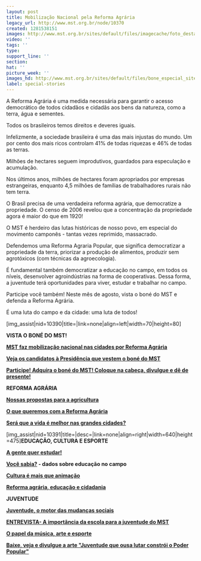 ```yaml
---
layout: post
title: Mobilização Nacional pela Reforma Agrária
legacy_url: http://www.mst.org.br/node/10370
created: 1281538151
images: http://www.mst.org.br/sites/default/files/imagecache/foto_destaque/bone_especial_site2.jpg
video: ''
tags: ''
type: 
support_line: ''
section: 
hat: ''
picture_week: ''
images_hd: http://www.mst.org.br/sites/default/files/bone_especial_site2.jpg
label: special-stories
---
```

<em></em>
A Reforma Agrária é uma medida necessária para garantir o acesso democrático de todos cidadãos e cidadãs aos bens da natureza, como a terra, água e sementes. 

Todos os brasileiros temos direitos e deveres iguais. 
 
Infelizmente, a sociedade brasileira é uma das mais injustas do mundo. Um por cento dos mais ricos controlam 41% de todas riquezas e 46% de todas as terras.  

Milhões de hectares seguem improdutivos, guardados para especulação e acumulação.

Nos últimos anos, milhões de hectares foram apropriados por empresas estrangeiras, enquanto 4,5 milhões de famílias de trabalhadores rurais não tem terra.
 
O Brasil precisa de uma verdadeira reforma agrária, que democratize a propriedade. O censo de 2006 revelou que a concentração da propriedade agora é maior do que em 1920!
 
O MST é herdeiro das lutas históricas de nosso povo, em especial do movimento camponês - tantas vezes reprimido, massacrado.

Defendemos uma Reforma Agraria Popular, que significa democratizar a propriedade da terra, priorizar a produção de alimentos, produzir sem agrotóxicos (com técnicas da agroecologia).

É fundamental também democratizar a educação no campo, em todos os níveis, desenvolver agroindústrias na forma de cooperativas. Dessa forma, a juventude terá oportunidades para viver, estudar e trabalhar no campo.
 
Participe você também! Neste mês de agosto, vista o boné do MST e defenda a Reforma Agrária.

É uma luta do campo e da cidade: uma luta de todos!

[img_assist|nid=10390|title=|link=none|align=left|width=70|height=80]

<strong>VISTA O BONÉ DO MST!</strong>

<strong><a href="http://www.mst.org.br/node/10389" target="_self">MST faz mobilização nacional nas cidades por Reforma Agrária </a></strong>

<strong><a href="http://www.mst.org.br/candidatos-que-vestem-o-bone-do-MST-nas-eleicoes" target="_self">Veja os candidatos à Presidência que vestem o boné do MST</a></strong>

<strong><a href="http://www.mst.org.br/Vista-o-bone-pela-Reforma-Agraria" target="_self">Participe! Adquira o boné do MST! Coloque na cabeça, divulgue e dê de presente!</a></strong>

<strong>REFORMA AGRÁRIA</strong>

<strong><a href="http://www.mst.org.br/node/10372" target="_self">Nossas propostas para a agricultura</a></strong>

<strong><a href="http://www.mst.org.br/node/10371" target="_self">﻿O que queremos com a Reforma Agrária </a></strong>

<strong><a href="http://www.mst.org.br/node/10378" target="_self">Será que a vida é melhor nas grandes cidades?</a></strong>

[img_assist|nid=10391|title=|desc=|link=none|align=right|width=640|height=475]<strong>EDUCAÇÃO, CULTURA E ESPORTE</strong>

<strong><a href="http://www.mst.org.br/node/10375" target="_self">A gente quer estudar! </a></strong>

<strong><a href="http://www.mst.org.br/node/10376" target="_self">Você sabia?</a> - dados sobre educação no campo</strong>

<strong><a href="http://www.mst.org.br/node/10377" target="_self">Cultura é mais que animação </a></strong>

<strong><a href="http://www.mst.org.br/node/10382" target="_self">Reforma agrária, educação e cidadania </a></strong>

<strong>JUVENTUDE</strong>

<strong><a href="http://www.mst.org.br/node/10380" target="_self">Juventude, o motor das mudanças sociais </a></strong>

<strong><a href="http://www.mst.org.br/node/10410" target="_self">ENTREVISTA- A importância da escola para a juventude do MST</a></strong>

<strong><a href="http://www.mst.org.br/node/10379" target="_self">O papel da música, arte e esporte </a></strong>

<strong><a href="http://www.mst.org.br/node/10381" target="_self">Baixe, veja e divulgue a arte "Juventude que ousa lutar constrói o Poder Popular"</a></strong>

